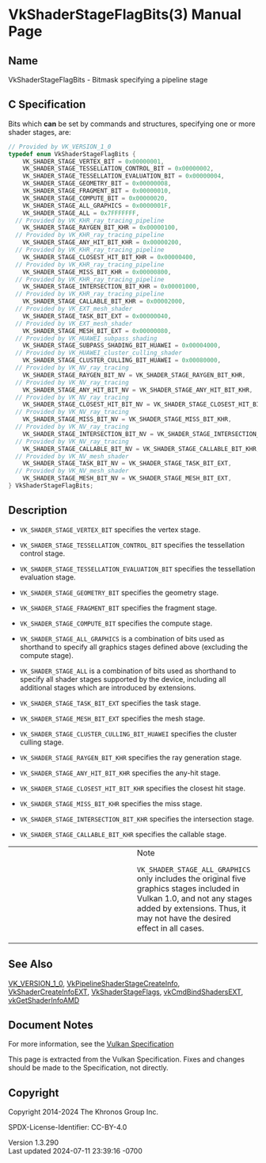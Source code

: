 # VkShaderStageFlagBits(3) Manual Page

## Name

VkShaderStageFlagBits - Bitmask specifying a pipeline stage



## <a href="#_c_specification" class="anchor"></a>C Specification

Bits which **can** be set by commands and structures, specifying one or
more shader stages, are:

``` c
// Provided by VK_VERSION_1_0
typedef enum VkShaderStageFlagBits {
    VK_SHADER_STAGE_VERTEX_BIT = 0x00000001,
    VK_SHADER_STAGE_TESSELLATION_CONTROL_BIT = 0x00000002,
    VK_SHADER_STAGE_TESSELLATION_EVALUATION_BIT = 0x00000004,
    VK_SHADER_STAGE_GEOMETRY_BIT = 0x00000008,
    VK_SHADER_STAGE_FRAGMENT_BIT = 0x00000010,
    VK_SHADER_STAGE_COMPUTE_BIT = 0x00000020,
    VK_SHADER_STAGE_ALL_GRAPHICS = 0x0000001F,
    VK_SHADER_STAGE_ALL = 0x7FFFFFFF,
  // Provided by VK_KHR_ray_tracing_pipeline
    VK_SHADER_STAGE_RAYGEN_BIT_KHR = 0x00000100,
  // Provided by VK_KHR_ray_tracing_pipeline
    VK_SHADER_STAGE_ANY_HIT_BIT_KHR = 0x00000200,
  // Provided by VK_KHR_ray_tracing_pipeline
    VK_SHADER_STAGE_CLOSEST_HIT_BIT_KHR = 0x00000400,
  // Provided by VK_KHR_ray_tracing_pipeline
    VK_SHADER_STAGE_MISS_BIT_KHR = 0x00000800,
  // Provided by VK_KHR_ray_tracing_pipeline
    VK_SHADER_STAGE_INTERSECTION_BIT_KHR = 0x00001000,
  // Provided by VK_KHR_ray_tracing_pipeline
    VK_SHADER_STAGE_CALLABLE_BIT_KHR = 0x00002000,
  // Provided by VK_EXT_mesh_shader
    VK_SHADER_STAGE_TASK_BIT_EXT = 0x00000040,
  // Provided by VK_EXT_mesh_shader
    VK_SHADER_STAGE_MESH_BIT_EXT = 0x00000080,
  // Provided by VK_HUAWEI_subpass_shading
    VK_SHADER_STAGE_SUBPASS_SHADING_BIT_HUAWEI = 0x00004000,
  // Provided by VK_HUAWEI_cluster_culling_shader
    VK_SHADER_STAGE_CLUSTER_CULLING_BIT_HUAWEI = 0x00080000,
  // Provided by VK_NV_ray_tracing
    VK_SHADER_STAGE_RAYGEN_BIT_NV = VK_SHADER_STAGE_RAYGEN_BIT_KHR,
  // Provided by VK_NV_ray_tracing
    VK_SHADER_STAGE_ANY_HIT_BIT_NV = VK_SHADER_STAGE_ANY_HIT_BIT_KHR,
  // Provided by VK_NV_ray_tracing
    VK_SHADER_STAGE_CLOSEST_HIT_BIT_NV = VK_SHADER_STAGE_CLOSEST_HIT_BIT_KHR,
  // Provided by VK_NV_ray_tracing
    VK_SHADER_STAGE_MISS_BIT_NV = VK_SHADER_STAGE_MISS_BIT_KHR,
  // Provided by VK_NV_ray_tracing
    VK_SHADER_STAGE_INTERSECTION_BIT_NV = VK_SHADER_STAGE_INTERSECTION_BIT_KHR,
  // Provided by VK_NV_ray_tracing
    VK_SHADER_STAGE_CALLABLE_BIT_NV = VK_SHADER_STAGE_CALLABLE_BIT_KHR,
  // Provided by VK_NV_mesh_shader
    VK_SHADER_STAGE_TASK_BIT_NV = VK_SHADER_STAGE_TASK_BIT_EXT,
  // Provided by VK_NV_mesh_shader
    VK_SHADER_STAGE_MESH_BIT_NV = VK_SHADER_STAGE_MESH_BIT_EXT,
} VkShaderStageFlagBits;
```

## <a href="#_description" class="anchor"></a>Description

- `VK_SHADER_STAGE_VERTEX_BIT` specifies the vertex stage.

- `VK_SHADER_STAGE_TESSELLATION_CONTROL_BIT` specifies the tessellation
  control stage.

- `VK_SHADER_STAGE_TESSELLATION_EVALUATION_BIT` specifies the
  tessellation evaluation stage.

- `VK_SHADER_STAGE_GEOMETRY_BIT` specifies the geometry stage.

- `VK_SHADER_STAGE_FRAGMENT_BIT` specifies the fragment stage.

- `VK_SHADER_STAGE_COMPUTE_BIT` specifies the compute stage.

- `VK_SHADER_STAGE_ALL_GRAPHICS` is a combination of bits used as
  shorthand to specify all graphics stages defined above (excluding the
  compute stage).

- `VK_SHADER_STAGE_ALL` is a combination of bits used as shorthand to
  specify all shader stages supported by the device, including all
  additional stages which are introduced by extensions.

- `VK_SHADER_STAGE_TASK_BIT_EXT` specifies the task stage.

- `VK_SHADER_STAGE_MESH_BIT_EXT` specifies the mesh stage.

- `VK_SHADER_STAGE_CLUSTER_CULLING_BIT_HUAWEI` specifies the cluster
  culling stage.

- `VK_SHADER_STAGE_RAYGEN_BIT_KHR` specifies the ray generation stage.

- `VK_SHADER_STAGE_ANY_HIT_BIT_KHR` specifies the any-hit stage.

- `VK_SHADER_STAGE_CLOSEST_HIT_BIT_KHR` specifies the closest hit stage.

- `VK_SHADER_STAGE_MISS_BIT_KHR` specifies the miss stage.

- `VK_SHADER_STAGE_INTERSECTION_BIT_KHR` specifies the intersection
  stage.

- `VK_SHADER_STAGE_CALLABLE_BIT_KHR` specifies the callable stage.

<table>
<colgroup>
<col style="width: 50%" />
<col style="width: 50%" />
</colgroup>
<tbody>
<tr>
<td class="icon"><em></em></td>
<td class="content">Note
<p><code>VK_SHADER_STAGE_ALL_GRAPHICS</code> only includes the original
five graphics stages included in Vulkan 1.0, and not any stages added by
extensions. Thus, it may not have the desired effect in all
cases.</p></td>
</tr>
</tbody>
</table>

## <a href="#_see_also" class="anchor"></a>See Also

[VK_VERSION_1_0](https://registry.khronos.org/vulkan/specs/1.3-extensions/man/html/VK_VERSION_1_0.html),
[VkPipelineShaderStageCreateInfo](https://registry.khronos.org/vulkan/specs/1.3-extensions/man/html/VkPipelineShaderStageCreateInfo.html),
[VkShaderCreateInfoEXT](https://registry.khronos.org/vulkan/specs/1.3-extensions/man/html/VkShaderCreateInfoEXT.html),
[VkShaderStageFlags](https://registry.khronos.org/vulkan/specs/1.3-extensions/man/html/VkShaderStageFlags.html),
[vkCmdBindShadersEXT](https://registry.khronos.org/vulkan/specs/1.3-extensions/man/html/vkCmdBindShadersEXT.html),
[vkGetShaderInfoAMD](https://registry.khronos.org/vulkan/specs/1.3-extensions/man/html/vkGetShaderInfoAMD.html)

## <a href="#_document_notes" class="anchor"></a>Document Notes

For more information, see the <a
href="https://registry.khronos.org/vulkan/specs/1.3-extensions/html/vkspec.html#VkShaderStageFlagBits"
target="_blank" rel="noopener">Vulkan Specification</a>

This page is extracted from the Vulkan Specification. Fixes and changes
should be made to the Specification, not directly.

## <a href="#_copyright" class="anchor"></a>Copyright

Copyright 2014-2024 The Khronos Group Inc.

SPDX-License-Identifier: CC-BY-4.0

Version 1.3.290  
Last updated 2024-07-11 23:39:16 -0700
